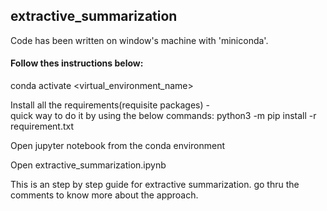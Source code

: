## extractive_summarization

Code has been written on window's machine with 'miniconda'. 

#### Follow thes instructions below: 

conda activate <virtual_environment_name>

Install all the requirements(requisite packages) -  
    quick way to do it by using the below commands: 
    python3 -m pip install -r requirement.txt

Open jupyter notebook from the conda environment 

Open extractive_summarization.ipynb

This is an step by step guide for extractive summarization. go thru the comments to know more about the approach. 
